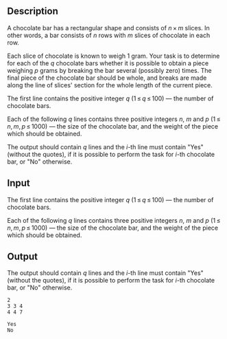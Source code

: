 ## Description

<div><p>A chocolate bar has a rectangular shape and consists of <span class="tex-span"><i>n</i> × <i>m</i></span> slices. In other words, a bar consists of <span class="tex-span"><i>n</i></span> rows with <span class="tex-span"><i>m</i></span> slices of chocolate in each row.</p><p>Each slice of chocolate is known to weigh 1 gram. Your task is to determine for each of the <span class="tex-span"><i>q</i></span> chocolate bars whether it is possible to obtain a piece weighing <span class="tex-span"><i>p</i></span> grams by breaking the bar several (possibly zero) times. The final piece of the chocolate bar should be whole, and breaks are made along the line of slices' section for the whole length of the current piece.</p></div><div class="input-specification"><p>The first line contains the positive integer <span class="tex-span"><i>q</i></span> (<span class="tex-span">1 ≤ <i>q</i> ≤ 100</span>) — the number of chocolate bars. </p><p>Each of the following <span class="tex-span"><i>q</i></span> lines contains three positive integers <span class="tex-span"><i>n</i></span>, <span class="tex-span"><i>m</i></span> and <span class="tex-span"><i>p</i></span> (<span class="tex-span">1 ≤ <i>n</i>, <i>m</i>, <i>p</i> ≤ 1000</span>) — the size of the chocolate bar, and the weight of the piece which should be obtained.</p></div><div class="output-specification"><p>The output should contain <span class="tex-span"><i>q</i></span> lines and the <span class="tex-span"><i>i</i></span>-th line must contain "<span class="tex-font-style-tt">Yes</span>" (without the quotes), if it is possible to perform the task for <span class="tex-span"><i>i</i></span>-th chocolate bar, or "<span class="tex-font-style-tt">No</span>" otherwise.</p></div>

## Input

<p>The first line contains the positive integer <span class="tex-span"><i>q</i></span> (<span class="tex-span">1 ≤ <i>q</i> ≤ 100</span>) — the number of chocolate bars. </p><p>Each of the following <span class="tex-span"><i>q</i></span> lines contains three positive integers <span class="tex-span"><i>n</i></span>, <span class="tex-span"><i>m</i></span> and <span class="tex-span"><i>p</i></span> (<span class="tex-span">1 ≤ <i>n</i>, <i>m</i>, <i>p</i> ≤ 1000</span>) — the size of the chocolate bar, and the weight of the piece which should be obtained.</p>

## Output

<p>The output should contain <span class="tex-span"><i>q</i></span> lines and the <span class="tex-span"><i>i</i></span>-th line must contain "<span class="tex-font-style-tt">Yes</span>" (without the quotes), if it is possible to perform the task for <span class="tex-span"><i>i</i></span>-th chocolate bar, or "<span class="tex-font-style-tt">No</span>" otherwise.</p>





```input1
2
3 3 4
4 4 7

```




```output1
Yes
No

```


